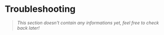 # Troubleshooting

> _This section doesn't contain any informations yet, feel free to check back later!_
